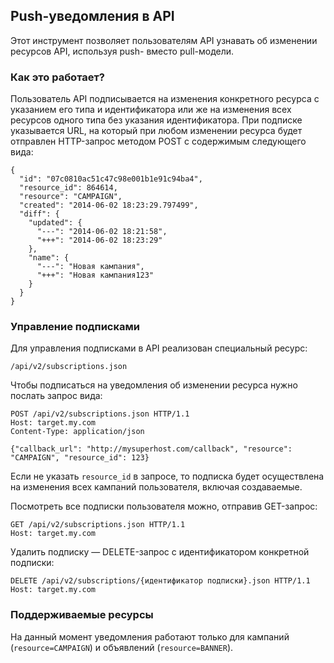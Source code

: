 ## Push-уведомления в API

Этот инструмент позволяет пользователям API узнавать об изменении ресурсов API,
используя push- вместо pull-модели.

### Как это работает?

Пользователь API подписывается на изменения конкретного ресурса с указанием
его типа и идентификатора или же на изменения всех ресурсов одного типа без
указания идентификатора. При подписке указывается URL, на который при любом
изменении ресурса будет отправлен HTTP-запрос методом POST с содержимым
следующего вида:

    {
      "id": "07c0810ac51c47c98e001b1e91c94ba4",
      "resource_id": 864614,
      "resource": "CAMPAIGN",
      "created": "2014-06-02 18:23:29.797499",
      "diff": {
        "updated": {
          "---": "2014-06-02 18:21:58",
          "+++": "2014-06-02 18:23:29"
        },
        "name": {
          "---": "Новая кампания",
          "+++": "Новая кампания123"
        }
      }
    }

### Управление подписками

Для управления подписками в API реализован специальный ресурс:

    /api/v2/subscriptions.json

Чтобы подписаться на уведомления об изменении ресурса нужно послать запрос вида:

    POST /api/v2/subscriptions.json HTTP/1.1
    Host: target.my.com
    Content-Type: application/json

    {"callback_url": "http://mysuperhost.com/callback", "resource": "CAMPAIGN", "resource_id": 123}

Если не указать `resource_id` в запросе, то подписка будет осуществлена на
изменения всех кампаний пользователя, включая создаваемые.

Посмотреть все подписки пользователя можно, отправив GET-запрос:

    GET /api/v2/subscriptions.json HTTP/1.1
    Host: target.my.com

Удалить подписку — DELETE-запрос с идентификатором конкретной подписки:

    DELETE /api/v2/subscriptions/{идентификатор подписки}.json HTTP/1.1
    Host: target.my.com

### Поддерживаемые ресурсы

На данный момент уведомления работают только для кампаний (`resource=CAMPAIGN`)
и объявлений (`resource=BANNER`).
